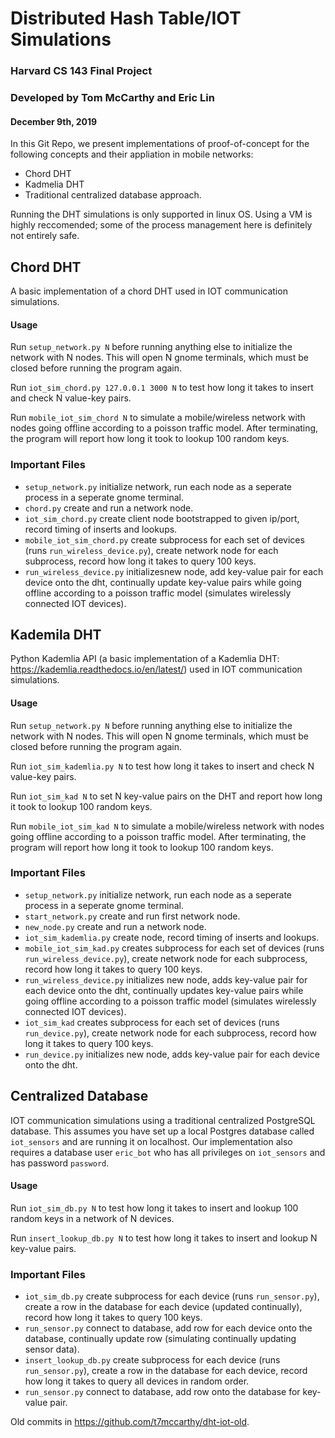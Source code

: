 # Distributed Hash Table/IOT Simulations

### Harvard CS 143 Final Project
### Developed by Tom McCarthy and Eric Lin
#### December 9th, 2019


In this Git Repo, we present implementations of proof-of-concept for the following concepts and their appliation in mobile networks:
- Chord DHT
- Kadmelia DHT
- Traditional centralized database approach.

Running the DHT simulations is only supported in linux OS. Using a VM is highly reccomended; some of the process management here is definitely not entirely safe.

## Chord DHT
A basic implementation of a chord DHT used in IOT communication simulations.

#### Usage
Run `setup_network.py N` before running anything else to initialize the network with N nodes. This will open N gnome terminals, which must be closed before running the program again.

Run `iot_sim_chord.py 127.0.0.1 3000 N` to test how long it takes to insert and check N value-key pairs.

Run `mobile_iot_sim_chord N` to simulate a mobile/wireless network with nodes going offline according to a poisson traffic model. After terminating, the program will report how long it took to lookup 100 random keys.

### Important Files
- `setup_network.py` initialize network, run each node as a seperate process in a seperate gnome terminal.
- `chord.py` create and run a network node.
- `iot_sim_chord.py` create client node bootstrapped to given ip/port, record timing of inserts and lookups.
- `mobile_iot_sim_chord.py` create subprocess for each set of devices (runs `run_wireless_device.py`), create network node for each subprocess, record how long it takes to query 100 keys.
- `run_wireless_device.py` initializesnew node, add key-value pair for each device onto the dht, continually update key-value pairs while going offline according to a poisson traffic model (simulates wirelessly connected IOT devices).


## Kademila DHT
Python Kademlia API (a basic implementation of a Kademlia DHT: https://kademlia.readthedocs.io/en/latest/) used in IOT communication simulations.

#### Usage
Run `setup_network.py N` before running anything else to initialize the network with N nodes. This will open N gnome terminals, which must be closed before running the program again.

Run `iot_sim_kademlia.py N` to test how long it takes to insert and check N value-key pairs.

Run `iot_sim_kad N` to set N key-value pairs on the DHT and report how long it took to lookup 100 random keys.

Run `mobile_iot_sim_kad N` to simulate a mobile/wireless network with nodes going offline according to a poisson traffic model. After terminating, the program will report how long it took to lookup 100 random keys.

### Important Files
- `setup_network.py` initialize network, run each node as a seperate process in a seperate gnome terminal.
- `start_network.py` create and run first network node.
- `new_node.py` create and run a network node.
- `iot_sim_kademlia.py` create node, record timing of inserts and lookups.
- `mobile_iot_sim_kad.py` creates subprocess for each set of devices (runs `run_wireless_device.py`), create network node for each subprocess, record how long it takes to query 100 keys.
- `run_wireless_device.py` initializes new node, adds key-value pair for each device onto the dht, continually updates key-value pairs while going offline according to a poisson traffic model (simulates wirelessly connected IOT devices).
- `iot_sim_kad` creates subprocess for each set of devices (runs `run_device.py`), create network node for each subprocess, record how long it takes to query 100 keys.
- `run_device.py` initializes new node, adds key-value pair for each device onto the dht.


## Centralized Database
IOT communication simulations using a traditional centralized PostgreSQL database. This assumes you have set up a local Postgres database called `iot_sensors` and are running it on localhost. Our implementation also requires a database user `eric_bot` who has all privileges on `iot_sensors` and has password `password`.

#### Usage
Run `iot_sim_db.py N` to test how long it takes to insert and lookup 100 random keys in a network of N devices.

Run `insert_lookup_db.py N` to test how long it takes to insert and lookup N key-value pairs.

### Important Files
- `iot_sim_db.py` create subprocess for each device (runs `run_sensor.py`), create a row in the database for each device (updated continually), record how long it takes to query 100 keys.
- `run_sensor.py` connect to database, add row for each device onto the database, continually update row (simulating continually updating sensor data).
- `insert_lookup_db.py` create subprocess for each device (runs `run_sensor.py`), create a row in the database for each device, record how long it takes to query all devices in random order.
- `run_sensor.py` connect to database, add row onto the database for key-value pair.


Old commits in https://github.com/t7mccarthy/dht-iot-old.

